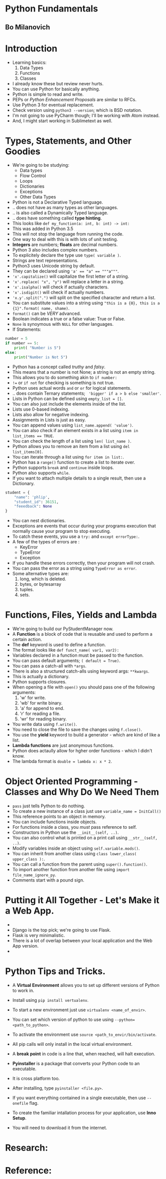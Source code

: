 # Python Fundamentals
## Bo Milanovich

# Introduction
- Learning basics:
	1. Data Types
	2. Functions
	3. Classes
- I already know these but review never hurts.
- You can use Python for basically anything.
- Python is simple to read and write.
- PEPs or *Python Enhancement Proposals* are similar to RFCs.
- Use Python 3 for eventual replacement.
- Check version using `python3 --version`; which is BSD notation.
- I'm not going to use PyCharm though; I'll be working with Atom instead.
- And, I might start working in Sublimetext as well.


# Types, Statements, and Other Goodies
- We're going to be studying:
	* Data types
	* Flow Control
	* Loops
	* Dictionaries
	* Exceptions
	* Other Data Types
- Python is not a Declarative Typed language.
- .. does not have as many types as other languages.
- .. is also called a Dynamically Typed language.
- .. does have something called **type hinting**.
- This looks like `def my_function(a: int, b: int) -> int:`
- This was added in Python 3.5
- This will not stop the language from running the code.
- One way to deal with this is with lots of unit testing.
- **Integers** are numbers; **floats** are decimal numbers.
- Python 3 also includes complex numbers.
- To explicitely declare the type use `type( variable )`.
- Strings are text representations.
- Python3 uses Unicode string by default.
- They can be declared using `'a' == "a" == """a"""`.
- `'x'.capitalize()` will capitalize the first letter of a string.
- `'x'.replace( "x", "y")` will replace a letter in a string.
- `'x'.isalpha()` will check if actually characters.
- `'x'.isdigit()` will check if actually numbers.
- `'x.y'.split(".")` will split on the specified character and return a list.
- You can substitute values into a string using `"this is a {0}, this is a {1}".format( name, shame)`.
- `format()` can be *VERY* advanced.
- Boolean indicates a true or a false value: True or False.
- `None` is synoymous with `NULL` for other languages.
- If Statements:
```python
number = 5
if number == 5:
	print( "Number is 5")
else:
	print("Number is Not 5")
```
- Python has a concept called *truthy* and *falsy*.
- This means that a number is not None; a string is not an empty string.
- This allows you to do something akin to `if number:`
- `!=` or `if not` for checking is something is not true.
- Python uses actual words `and` or `or` for logical statements.
- .. does contain Ternary statements; ` 'bigger' if a > b else 'smaller'`.
- Lists in Python can be defined using `empty_list = []`.
- You can also just include the elements inside of the list.
- Lists use 0-based indexing.
- Lists also allow for negative indexing.
- Assignments in Lists is just as easy.
- You can append values using `list_name.append( 'value')`.
- You can also check if an element exists in a list using `item in list_items == TRUE`.
- You can check the length of a list using `len( list_name )`.
- Python allows you to remove an item from a list using `del list_items[0]`.
- You can iterate through a list using `for item in list:`.
- Python has a `range()` function to create a list to iterate over.
- Python supports `break` and `continue` inside loops.
- Python also supports `while`.
- If you want to attach multiple details to a single result, then use a Dictionary.
```python
student = {
	"name": 'phlip',
	"student_id": 36151,
	"feeedback": None
}
```
- You can nest dictionaries.
- Exceptions are events that occur during your programs execution that normally cause your program to stop executing.
- To catch these events, you use a `try:` and `except errorType:`.
- A few of the types of errors are :
	* KeyError
	* TypeError
	* Exception
- If you handle these errors correctly, then your program will not crash.
- You can pass the error as a string using `TypeError as error`.
- Some alternative types are:
	1. long, which is deleted.
	2. bytes, or bytesarray
	3. tuples.
	4. sets.

# Functions, Files, Yields and Lambda
- We're going to build our PyStudentManager now.
- A **Function** is a block of code that is reusable and used to perform a certain action.
- The **def** keyword is used to define a function.
- The format looks like `def funct_name( var1, var2):`
- Variables declared in a function must be passed to the function.
- You can pass default arguments; `( default = True)`.
- You can pass a catch-all with `*args`.
- There is also a structured catch-alls using keyword args: `**kwargs`.
- This is actually a dictionary.
- Python supports closures.
- When opening a file with `open()` you should pass one of the following arguments:
	1. 'w' for write.
	2. 'wb' for write binary.
	3. 'a' for append to end.
	4. 'r' for reading a file.
	5. 'wr' for reading binary.
- You write data using `f.write()`.
- You need to close the file to save the changes using `f.close()`.
- You use the **yield** keyword to build a generator - which are kind of like a list.
- **Lambda functions** are just anonymous functions.
- Python does actaully allow for hgher order functions - which I didn't know.
- The lambda format is `double = lambda x: x * 2`.

# Object Oriented Programming - Classes and Why Do We Need Them


- `pass` just tells Python to do nothing.
- To create a new instance of a class just use `variable_name = InitCall()`
- This reference points to an object in memory.
- You can include functions inside objects.
- For functions inside a class, you *must* pass reference to self.
- Constructors in Python use the `__init__(self, ..)`.
- You can also control what is printed on a print call using `__str__(self, ..)`.
- Modify variables inside an object using `self.variable.mods()`.
- You can inherit from another class using `class lower_class( upper_class ):`.
- You can call a function from the parent using `super().function()`.
- To import another function from another file using `import file_name_ignore_py`.
- Comments start with a pound sign.


# Putting it All Together - Let's Make it a Web App.
- 
- Django is the top pick; we're going to use Flask.
- Flask is very minimalistic.
- There is a lot of overlap between your local application and the Web App version.
- 

# Python Tips and Tricks.
- A **Virtual Environment** allows you to set up different versions of Python to work in.
- Install using `pip install vertualenv`.
- To start a new environment just use `virtualenv <name_of_envir>`.
- You can set which version of python to use using `--python=<path_to_python>`.
- To activate the environment use `source <path_to_envir/bin/activate`.
- All pip calls will only install in the local virtual environment.
- A **break point** in code is a line that, when reached, will halt execution.
- **Pyinstaller** is a package that converts your Python code to an executable.
- It is cross platform too.
- After installing, type `pyinstaller <file.py>`.
- If you want everything contained in a single executable, then use `--onefile` flag.

- To create the familiar intallation process for your application, use **Inno Setup**.
- You will need to download it from the internet.

# Research:

# Reference:
